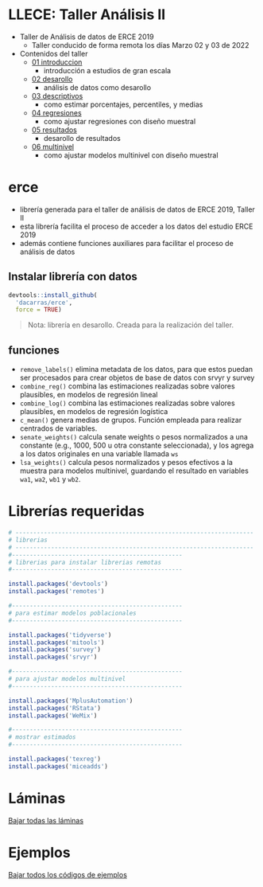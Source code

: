 
# LLECE: Taller Análisis II

-   Taller de Análisis de datos de ERCE 2019
    -   Taller conducido de forma remota los días Marzo 02 y 03 de 2022
-   Contenidos del taller
    -   [01
        introduccion](https://www.dropbox.com/s/8cstd0drcj4lnhz/01_introduccion.pdf?dl=1)
        -   introducción a estudios de gran escala
    -   [02
        desarollo](https://www.dropbox.com/s/7z1p1g9z98gq7av/02_desarrollo.pdf?dl=1)
        -   análisis de datos como desarollo
    -   [03
        descriptivos](https://www.dropbox.com/s/2g4pwxl178605xl/03_descriptivos.pdf?dl=1)
        -   como estimar porcentajes, percentiles, y medias
    -   [04
        regresiones](https://www.dropbox.com/s/2bkue9vox99jfws/04_regresiones.pdf?dl=1)
        -   como ajustar regresiones con diseño muestral
    -   [05
        resultados](https://www.dropbox.com/s/rz52cklx9f8lsyu/05_resultados.pdf?dl=1)
        -   desarollo de resultados
    -   [06
        multinivel](https://www.dropbox.com/s/gtgqutfv97n8w0e/06_multinivel.pdf?dl=1)
        -   como ajustar modelos multinivel con diseño muestral

# erce

-   librería generada para el taller de análisis de datos de ERCE 2019,
    Taller II
-   esta librería facilita el proceso de acceder a los datos del estudio
    ERCE 2019
-   además contiene funciones auxiliares para facilitar el proceso de
    análisis de datos

## Instalar librería con datos

``` r
devtools::install_github(
  'dacarras/erce',
  force = TRUE)
```

> Nota: librería en desarollo. Creada para la realización del taller.

## funciones

-   `remove_labels()` elimina metadata de los datos, para que estos
    puedan ser procesados para crear objetos de base de datos con srvyr
    y survey
-   `combine_reg()` combina las estimaciones realizadas sobre valores
    plausibles, en modelos de regresión lineal
-   `combine_log()` combina las estimaciones realizadas sobre valores
    plausibles, en modelos de regresión logística
-   `c_mean()` genera medias de grupos. Función empleada para realizar
    centrados de variables.
-   `senate_weights()` calcula senate weights o pesos normalizados a una
    constante (e.g., 1000, 500 u otra constante seleccionada), y los
    agrega a los datos originales en una variable llamada `ws`
-   `lsa_weights()` calcula pesos normalizados y pesos efectivos a la
    muestra para modelos multinivel, guardando el resultado en variables
    `wa1`, `wa2`, `wb1` y `wb2`.

# Librerías requeridas

``` r
# -------------------------------------------------------------------
# librerias
# -------------------------------------------------------------------
#------------------------------------------------
# librerias para instalar librerias remotas
#------------------------------------------------

install.packages('devtools')
install.packages('remotes')

#------------------------------------------------
# para estimar modelos poblacionales
#------------------------------------------------

install.packages('tidyverse')
install.packages('mitools')
install.packages('survey')
install.packages('srvyr')

#------------------------------------------------
# para ajustar modelos multinivel
#------------------------------------------------

install.packages('MplusAutomation')
install.packages('RStata')
install.packages('WeMix')

#------------------------------------------------
# mostrar estimados
#------------------------------------------------

install.packages('texreg')
install.packages('miceadds')
```

# Láminas

[Bajar todas las
láminas](https://www.dropbox.com/sh/cvhydi7akjhrct9/AADTyDIAd9DXjQe9HQvpb6kPa?dl=1)

# Ejemplos

[Bajar todos los códigos de
ejemplos](https://www.dropbox.com/sh/6nfjtrorh2hm0ot/AACdjXLYqih518Hrohhc8dUHa?dl=1)
